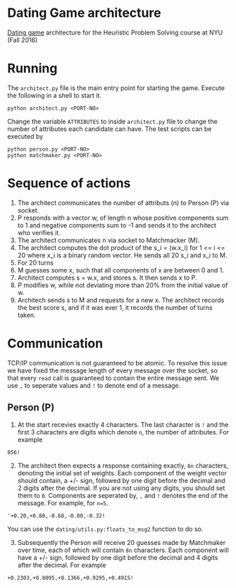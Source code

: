 # Dating Game architecture
[Dating game](http://cs.nyu.edu/courses/fall16/CSCI-GA.2965-001/dating.html) architecture for the Heuristic Problem Solving course at NYU (Fall 2016)

# Running
The `architect.py` file is the main entry point for starting the game. Execute the following in a shell to start it.
```shell
python architect.py <PORT-NO>
```
Change the variable `ATTRIBUTES` to inside `architect.py` file to change the number of attributes each candidate can have.
The test scripts can be executed by
```shell
python person.py <PORT-NO>
python matchmaker.py <PORT-NO>
```

# Sequence of actions
1. The architect communicates the number of attributs (n) to Person (P) via socket.
2. P responds with a vector w, of length n whose positive components sum to 1 and negative components sum to -1 and sends it to
the architect who verifies it.
3. The architect communicates n via socket to Matchmacker (M).
4. The architect computes the dot product of the s_i = (w.x_i) for 1 <= i <= 20 where x_i is a binary random vector.
He sends all 20 s_i and x_i to M.
5. For 20 turns
  1. M guesses some x, such that all components of x are between 0 and 1.
  2. Architect computes s = w.x, and stores s. It then sends x to P.
  3. P modifies w, while not deviating more than 20% from the initial value of w.
  4. Architech sends s to M and requests for  a new x.
The architect records the best score s, and if it was ever 1, it records the number of turns taken.


# Communication
TCP/IP communication is not guaranteed to be atomic. To resolve this issue we have fixed the message length of every message
over the socket, so that every `read` call is guaranteed to contain the entire message sent. We use `,` to seperate values
and `!` to denote end of a message.

## Person (P)
1. At the start recevies exactly 4 characters. The last character is `!` and the first 3 characters are digits which denote
`n`, the number of attributes.  For example
```
056!
```
2. The architect then expects a response containing exactly, `6n` characters, denoting the initial set of weights. Each
component of the weight vector should contain, a +/- sign, followed by one digit before the decimal and 2 digits after 
the decimal. If you are not using any digits, you should set them to `0`. Components are seperated by, `,` and `!` denotes
the end of the message. For example, for `n=5`.
```
'+0.20,+0.80,-0.68,-0.00,-0.32!
```
You can use the `dating/utils.py:floats_to_msg2` function to do so.

3. Subsequently the Person will receive 20 guesses made by Matchmaker over time, each of which will contain `8n` characters.
Each component will have a +/- sign, followed by one digit before the decimal and 4 digits after the decimal. For example
```
+0.2303,+0.8095,+0.1366,+0.9295,+0.4915!
```
